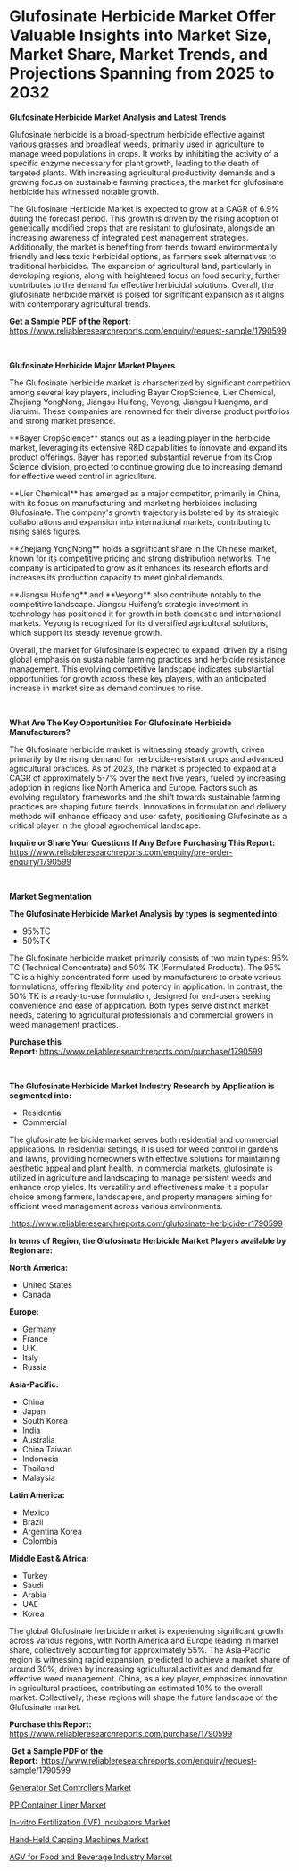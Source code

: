 <p><h1>Glufosinate Herbicide Market Offer Valuable Insights into Market Size, Market Share, Market Trends, and Projections Spanning from 2025 to 2032</h1></p><p><strong>Glufosinate Herbicide Market Analysis and Latest Trends</strong></p>
<p><p>Glufosinate herbicide is a broad-spectrum herbicide effective against various grasses and broadleaf weeds, primarily used in agriculture to manage weed populations in crops. It works by inhibiting the activity of a specific enzyme necessary for plant growth, leading to the death of targeted plants. With increasing agricultural productivity demands and a growing focus on sustainable farming practices, the market for glufosinate herbicide has witnessed notable growth.</p><p>The Glufosinate Herbicide Market is expected to grow at a CAGR of 6.9% during the forecast period. This growth is driven by the rising adoption of genetically modified crops that are resistant to glufosinate, alongside an increasing awareness of integrated pest management strategies. Additionally, the market is benefiting from trends toward environmentally friendly and less toxic herbicidal options, as farmers seek alternatives to traditional herbicides. The expansion of agricultural land, particularly in developing regions, along with heightened focus on food security, further contributes to the demand for effective herbicidal solutions. Overall, the glufosinate herbicide market is poised for significant expansion as it aligns with contemporary agricultural trends.</p></p>
<p><strong>Get a Sample PDF of the Report:&nbsp;</strong> <a href="https://www.reliableresearchreports.com/enquiry/request-sample/1790599?utm_campaign=3545&utm_medium=2&utm_source=Github&utm_content=ia&utm_term=01042025&utm_id=glufosinate-herbicide">https://www.reliableresearchreports.com/enquiry/request-sample/1790599</a></p>
<p>&nbsp;</p>
<p><strong>Glufosinate Herbicide Major Market Players</strong></p>
<p><p>The Glufosinate herbicide market is characterized by significant competition among several key players, including Bayer CropScience, Lier Chemical, Zhejiang YongNong, Jiangsu Huifeng, Veyong, Jiangsu Huangma, and Jiaruimi. These companies are renowned for their diverse product portfolios and strong market presence.</p><p>**Bayer CropScience** stands out as a leading player in the herbicide market, leveraging its extensive R&D capabilities to innovate and expand its product offerings. Bayer has reported substantial revenue from its Crop Science division, projected to continue growing due to increasing demand for effective weed control in agriculture.</p><p>**Lier Chemical** has emerged as a major competitor, primarily in China, with its focus on manufacturing and marketing herbicides including Glufosinate. The company's growth trajectory is bolstered by its strategic collaborations and expansion into international markets, contributing to rising sales figures.</p><p>**Zhejiang YongNong** holds a significant share in the Chinese market, known for its competitive pricing and strong distribution networks. The company is anticipated to grow as it enhances its research efforts and increases its production capacity to meet global demands.</p><p>**Jiangsu Huifeng** and **Veyong** also contribute notably to the competitive landscape. Jiangsu Huifeng’s strategic investment in technology has positioned it for growth in both domestic and international markets. Veyong is recognized for its diversified agricultural solutions, which support its steady revenue growth.</p><p>Overall, the market for Glufosinate is expected to expand, driven by a rising global emphasis on sustainable farming practices and herbicide resistance management. This evolving competitive landscape indicates substantial opportunities for growth across these key players, with an anticipated increase in market size as demand continues to rise.</p></p>
<p>&nbsp;</p>
<p><strong>What Are The Key Opportunities For Glufosinate Herbicide Manufacturers?</strong></p>
<p><p>The Glufosinate herbicide market is witnessing steady growth, driven primarily by the rising demand for herbicide-resistant crops and advanced agricultural practices. As of 2023, the market is projected to expand at a CAGR of approximately 5-7% over the next five years, fueled by increasing adoption in regions like North America and Europe. Factors such as evolving regulatory frameworks and the shift towards sustainable farming practices are shaping future trends. Innovations in formulation and delivery methods will enhance efficacy and user safety, positioning Glufosinate as a critical player in the global agrochemical landscape.</p></p>
<p><strong>Inquire or Share Your Questions If Any Before Purchasing This Report:</strong> <a href="https://www.reliableresearchreports.com/enquiry/pre-order-enquiry/1790599?utm_campaign=3545&utm_medium=2&utm_source=Github&utm_content=ia&utm_term=01042025&utm_id=glufosinate-herbicide">https://www.reliableresearchreports.com/enquiry/pre-order-enquiry/1790599</a></p>
<p>&nbsp;</p>
<p><strong>Market Segmentation</strong></p>
<p><strong>The Glufosinate Herbicide Market Analysis by types is segmented into:</strong></p>
<p><ul><li>95%TC</li><li>50%TK</li></ul></p>
<p><p>The Glufosinate herbicide market primarily consists of two main types: 95% TC (Technical Concentrate) and 50% TK (Formulated Products). The 95% TC is a highly concentrated form used by manufacturers to create various formulations, offering flexibility and potency in application. In contrast, the 50% TK is a ready-to-use formulation, designed for end-users seeking convenience and ease of application. Both types serve distinct market needs, catering to agricultural professionals and commercial growers in weed management practices.</p></p>
<p><strong>Purchase this Report:&nbsp;</strong><a href="https://www.reliableresearchreports.com/purchase/1790599?utm_campaign=3545&utm_medium=2&utm_source=Github&utm_content=ia&utm_term=01042025&utm_id=glufosinate-herbicide">https://www.reliableresearchreports.com/purchase/1790599</a></p>
<p>&nbsp;</p>
<p><strong>The Glufosinate Herbicide Market Industry Research by Application is segmented into:</strong></p>
<p><ul><li>Residential</li><li>Commercial</li></ul></p>
<p><p>The glufosinate herbicide market serves both residential and commercial applications. In residential settings, it is used for weed control in gardens and lawns, providing homeowners with effective solutions for maintaining aesthetic appeal and plant health. In commercial markets, glufosinate is utilized in agriculture and landscaping to manage persistent weeds and enhance crop yields. Its versatility and effectiveness make it a popular choice among farmers, landscapers, and property managers aiming for efficient weed management across various environments.</p></p>
<p><a href="https://www.reliableresearchreports.com/glufosinate-herbicide-r1790599?utm_campaign=3545&utm_medium=2&utm_source=Github&utm_content=ia&utm_term=01042025&utm_id=glufosinate-herbicide">&nbsp;https://www.reliableresearchreports.com/glufosinate-herbicide-r1790599</a></p>
<p><strong>In terms of Region, the Glufosinate Herbicide Market Players available by Region are:</strong></p>
<p>
    <p> <strong> North America: </strong>
        <ul>
            <li>United States</li>
            <li>Canada</li>
        </ul>
        </p> 
    <p> <strong> Europe: </strong>
        <ul>
            <li>Germany</li>
            <li>France</li>
            <li>U.K.</li>
            <li>Italy</li>
            <li>Russia</li>
        </ul>
        </p> 
    <p> <strong> Asia-Pacific: </strong>
        <ul>
            <li>China</li>
            <li>Japan</li>
            <li>South Korea</li>
            <li>India</li>
            <li>Australia</li>
            <li>China Taiwan</li>
            <li>Indonesia</li>
            <li>Thailand</li>
            <li>Malaysia</li>
        </ul>
        </p> 
    <p> <strong> Latin America: </strong>
        <ul>
            <li>Mexico</li>
            <li>Brazil</li>
            <li>Argentina Korea</li>
            <li>Colombia</li>
        </ul>
        </p> 
    <p> <strong> Middle East & Africa: </strong>
        <ul>
            <li>Turkey</li>
            <li>Saudi</li>
            <li>Arabia</li>
            <li>UAE</li>
            <li>Korea</li>
        </ul>
    </p>
    </p>
<p><p>The global Glufosinate herbicide market is experiencing significant growth across various regions, with North America and Europe leading in market share, collectively accounting for approximately 55%. The Asia-Pacific region is witnessing rapid expansion, predicted to achieve a market share of around 30%, driven by increasing agricultural activities and demand for effective weed management. China, as a key player, emphasizes innovation in agricultural practices, contributing an estimated 10% to the overall market. Collectively, these regions will shape the future landscape of the Glufosinate market.</p></p>
<p><strong>Purchase this Report: </strong><a href="https://www.reliableresearchreports.com/purchase/1790599?utm_campaign=3545&utm_medium=2&utm_source=Github&utm_content=ia&utm_term=01042025&utm_id=glufosinate-herbicide">https://www.reliableresearchreports.com/purchase/1790599</a></p>
<p>&nbsp;<strong>Get a Sample PDF of the Report:&nbsp;&nbsp;</strong><a href="https://www.reliableresearchreports.com/enquiry/request-sample/1790599?utm_campaign=3545&utm_medium=2&utm_source=Github&utm_content=ia&utm_term=01042025&utm_id=glufosinate-herbicide">https://www.reliableresearchreports.com/enquiry/request-sample/1790599</a></p>
<p><strong></strong></p>
<p><p><a href="https://www.linkedin.com/pulse/generator-set-controllers-market-analysis-post-pandemic-afoqf?utm_campaign=3545&utm_medium=2&utm_source=Github&utm_content=ia&utm_term=01042025&utm_id=glufosinate-herbicide">Generator Set Controllers Market</a></p><p><a href="https://github.com/prantoblouin/Market-Research-Report-List-1/blob/main/pp-container-liner-market.md?utm_campaign=3545&utm_medium=2&utm_source=Github&utm_content=ia&utm_term=01042025&utm_id=glufosinate-herbicide">PP Container Liner Market</a></p><p><a href="https://www.linkedin.com/pulse/in-vitro-fertilization-ivf-incubators-market-dynamics-application-pd5rf?utm_campaign=3545&utm_medium=2&utm_source=Github&utm_content=ia&utm_term=01042025&utm_id=glufosinate-herbicide">In-vitro Fertilization (IVF) Incubators Market</a></p><p><a href="https://www.linkedin.com/pulse/hand-held-capping-machines-market-growth-analysis-predicts-xavff?utm_campaign=3545&utm_medium=2&utm_source=Github&utm_content=ia&utm_term=01042025&utm_id=glufosinate-herbicide">Hand-Held Capping Machines Market</a></p><p><a href="https://www.linkedin.com/pulse/global-agv-food-beverage-industry-market-trends-forecasts-wkukf?utm_campaign=3545&utm_medium=2&utm_source=Github&utm_content=ia&utm_term=01042025&utm_id=glufosinate-herbicide">AGV for Food and Beverage Industry Market</a></p></p>